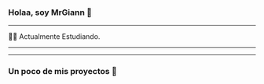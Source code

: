 ### Holaa, soy MrGiann 👋

---
 
 👩‍💻 Actualmente Estudiando.

---



---
### Un poco de mis proyectos :loudspeaker: 
